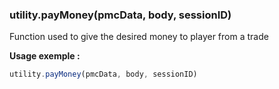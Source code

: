 ### utility.payMoney(pmcData, body, sessionID)

Function used to give the desired money to player from a trade

**Usage exemple :**
```js
utility.payMoney(pmcData, body, sessionID)
```